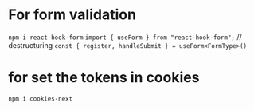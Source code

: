 # For form validation
`npm i react-hook-form`
`import { useForm } from "react-hook-form";`
// destructuring
`const { register, handleSubmit } = useForm<FormType>()`


# for set the tokens in cookies
`npm i cookies-next`